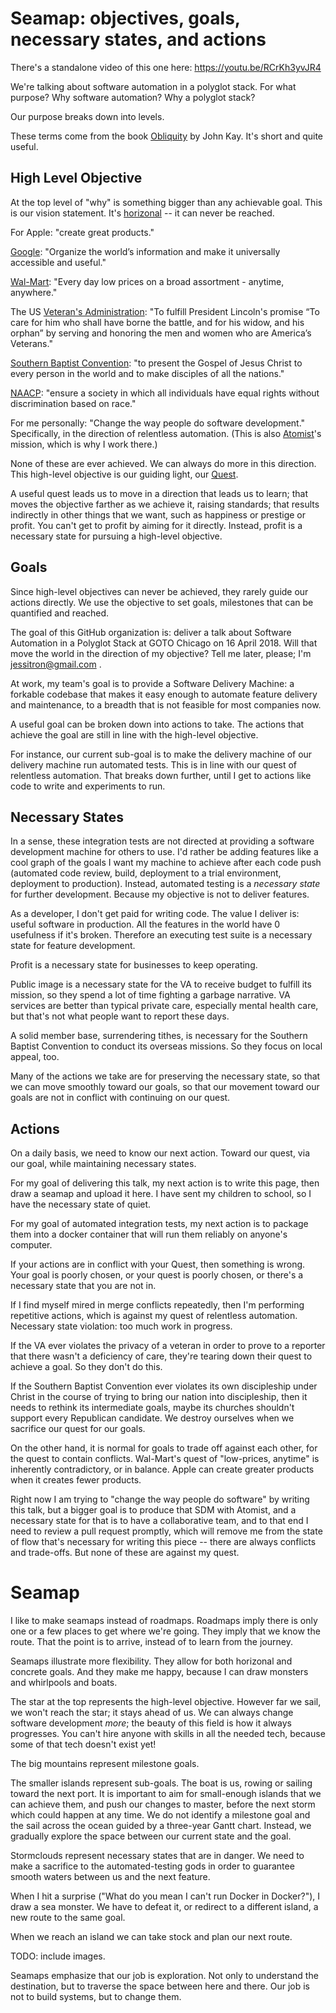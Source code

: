 # Seamap: objectives, goals, necessary states, and actions

There's a standalone video of this one here: https://youtu.be/RCrKh3yvJR4

We're talking about software automation in a polyglot stack. For what purpose? Why software automation? Why a polyglot stack?

Our purpose breaks down into levels.

These terms come from the book [Obliquity](https://smile.amazon.com/Obliquity-Goals-Best-Achieved-Indirectly-ebook/dp/B004H4XD40/ref=sr_1_1?ie=UTF8&qid=1524232276&sr=8-1&keywords=obliquity) by John Kay. It's short and quite useful.

## High Level Objective

At the top level of "why" is something bigger than any achievable goal. This is our vision statement. It's [horizonal](http://blog.jessitron.com/2018/04/horizonal-goals.html) -- it can never be reached.

For Apple: "create great products."

[Google](https://www.google.com/about/our-company/): "Organize the world’s information and make it universally accessible and useful."

[Wal-Mart](https://corporate.walmart.com/our-story/our-business): "Every day low prices on a broad assortment - anytime, anywhere."

The US [Veteran's Administration](https://www.va.gov/about_va/mission.asp): "To fulfill President Lincoln's promise “To care for him who shall have borne the battle, and for his widow, and his orphan” by serving and honoring the men and women who are America’s Veterans."

[Southern Baptist Convention](http://www.sbc.net/aboutus/missionvision.asp): "to present the Gospel of Jesus Christ to every person in the world and to make disciples of all the nations."

[NAACP](http://www.naacp.org/about-us/): "ensure a society in which all individuals have equal rights without discrimination based on race."

For me personally: "Change the way people do software development." Specifically, in the direction of relentless automation.
(This is also [Atomist](https://atomist.com)'s mission, which is why I work there.)

None of these are ever achieved. We can always do more in this direction. This high-level objective is our guiding light, our [Quest](https://www.youtube.com/watch?v=LgzXwpePTTU).

A useful quest leads us to move in a direction that leads us to learn; that moves the objective farther as we achieve it, raising standards; that results indirectly in other things that we want, such as happiness or prestige or profit. You can't get to profit by aiming for it directly. Instead, profit is a necessary state for pursuing a high-level objective.

## Goals

Since high-level objectives can never be achieved, they rarely guide our actions directly. We use the objective to set goals, milestones that can be quantified and reached.

The goal of this GitHub organization is: deliver a talk about Software Automation in a Polyglot Stack at GOTO Chicago on 16 April 2018. Will that move the world in the direction of my objective? Tell me later, please; I'm  jessitron@gmail.com .

At work, my team's goal is to provide a Software Delivery Machine: a forkable codebase that makes it easy enough to automate feature delivery and maintenance, to a breadth that is not feasible for most companies now.

A useful goal can be broken down into actions to take. The actions that achieve the goal are still in line with the high-level objective. 

For instance, our current sub-goal is to make the delivery machine of our delivery machine run automated tests. This is in line with our quest of relentless automation. That breaks down further, until I get to actions like code to write and experiments to run.

## Necessary States

In a sense, these integration tests are not directed at providing a software development machine for others to use. I'd rather be adding features like a cool graph of the goals I want my machine to achieve after each code push (automated code review, build, deployment to a trial environment, deployment to production). Instead, automated testing is a _necessary state_ for further development. Because my objective is not to deliver features. 

As a developer, I don't get paid for writing code. The value I deliver is: useful software in production. All the features in the world have 0 usefulness if it's broken. Therefore an executing test suite is a necessary state for  feature development.

Profit is a necessary state for businesses to keep operating.

Public image is a necessary state for the VA to receive budget to fulfill its mission, so they spend a lot of time fighting a garbage narrative. VA services are better than typical private care, especially mental health care, but that's not what people want to report these days. 

A solid member base, surrendering tithes, is necessary for the Southern Baptist Convention to conduct its overseas missions. So they focus on local appeal, too.

Many of the actions we take are for preserving the necessary state, so that we can move smoothly toward our goals, so that our movement toward our goals are not in conflict with continuing on our quest.

## Actions

On a daily basis, we need to know our next action. Toward our quest, via our goal, while maintaining necessary states.

For my goal of delivering this talk, my next action is to write this page, then draw a seamap and upload it here. I have sent my children to school, so I have the necessary state of quiet.

For my goal of automated integration tests, my next action is to package them into a docker container that will run them reliably on anyone's computer. 

If your actions are in conflict with your Quest, then something is wrong. Your goal is poorly chosen, or your quest is poorly chosen, or there's a necessary state that you are not in.
 
If I find myself mired in merge conflicts repeatedly, then I'm performing repetitive actions, which is against my quest of relentless automation. Necessary state violation: too much work in progress.

If the VA ever violates the privacy of a veteran in order to prove to a reporter that there wasn't a deficiency of care, they're tearing down their quest to achieve a goal. So they don't do this.

If the Southern Baptist Convention ever violates its own discipleship under Christ in the course of trying to bring our nation into discipleship, then it needs to rethink its intermediate goals, maybe its churches shouldn't support every Republican candidate. We destroy ourselves when we sacrifice our quest for our goals.

On the other hand, it is normal for goals to trade off against each other, for the quest to contain conflicts. Wal-Mart's quest of "low-prices, anytime" is inherently contradictory, or in balance. Apple can create greater products when it creates fewer products.

Right now I am trying to "change the way people do software" by writing this talk, but a bigger goal is to produce that SDM with Atomist, and a necessary state for that is to have a collaborative team, and to that end I need to review a pull request promptly, which will remove me from the state of flow that's necessary for writing this piece -- there are always conflicts and trade-offs. But none of these are against my quest.

# Seamap

I like to make seamaps instead of roadmaps. Roadmaps imply there is only one or a few places to get where we're going. They imply that we know the route. That the point is to arrive, instead of to learn from the journey.

Seamaps illustrate more flexibility. They allow for both horizonal and concrete goals. And they make me happy, because I can draw monsters and whirlpools and boats.

The star at the top represents the high-level objective. However far we sail, we won't reach the star; it stays ahead of us. We can always change software development _more_; the beauty of this field is how it always progresses. You can't hire anyone with skills in all the needed tech, because some of that tech doesn't exist yet!

The big mountains represent milestone goals.

The smaller islands represent sub-goals. The boat is us, rowing or sailing toward the next port. It is important to aim for small-enough islands that we can achieve them, and push our changes to master, before the next storm which could happen at any time. We do not identify a milestone goal and the sail across the ocean guided by a three-year Gantt chart. Instead, we gradually explore the space between our current state and the goal.

Stormclouds represent necessary states that are in danger. We need to make a sacrifice to the automated-testing gods in order to guarantee smooth waters between us and the next feature.

When I hit a surprise ("What do you mean I can't run Docker in Docker?"), I draw a sea monster. We have to defeat it, or redirect to a different island, a new route to the same goal.

When we reach an island we can take stock and plan our next route.

TODO: include images.

Seamaps emphasize that our job is exploration. Not only to understand the destination, but to traverse the space between here and there. Our job is not to build systems, but to change them.

